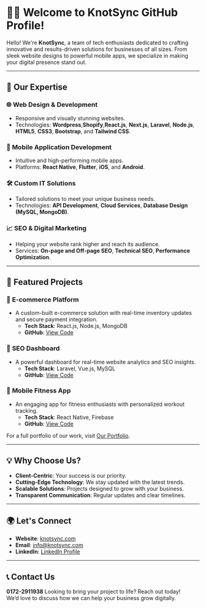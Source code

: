 # 👨‍💻 Welcome to KnotSync GitHub Profile!

Hello! We're **KnotSync**, a team of tech enthusiasts dedicated to crafting innovative and results-driven solutions for businesses of all sizes. From sleek website designs to powerful mobile apps, we specialize in making your digital presence stand out.

---

## 🚀 Our Expertise

### 🌐 **Web Design & Development**
- Responsive and visually stunning websites.
- Technologies: **Wordpress**,**Shopify**,**React.js**, **Next.js**, **Laravel**, **Node.js**, **HTML5**, **CSS3**, **Bootstrap**, and **Tailwind CSS**.

### 📱 **Mobile Application Development**
- Intuitive and high-performing mobile apps.
- Platforms: **React Native**, **Flutter**, **iOS**, and **Android**.

### 🛠 **Custom IT Solutions**
- Tailored solutions to meet your unique business needs.
- Technologies: **API Development**, **Cloud Services**, **Database Design (MySQL, MongoDB)**.

### 📈 **SEO & Digital Marketing**
- Helping your website rank higher and reach its audience.
- Services: **On-page and Off-page SEO**, **Technical SEO**, **Performance Optimization**.

---

## 📂 Featured Projects

### 🌟 **E-commerce Platform**
- A custom-built e-commerce solution with real-time inventory updates and secure payment integration.
  - **Tech Stack**: React.js, Node.js, MongoDB
  - **GitHub**: [View Code](#)

### 🌟 **SEO Dashboard**
- A powerful dashboard for real-time website analytics and SEO insights.
  - **Tech Stack**: Laravel, Vue.js, MySQL
  - **GitHub**: [View Code](#)

### 🌟 **Mobile Fitness App**
- An engaging app for fitness enthusiasts with personalized workout tracking.
  - **Tech Stack**: React Native, Firebase
  - **GitHub**: [View Code](#)

For a full portfolio of our work, visit [Our Portfolio](https://knotsync.com/).

---

## 💡 Why Choose Us?

- **Client-Centric**: Your success is our priority.
- **Cutting-Edge Technology**: We stay updated with the latest trends.
- **Scalable Solutions**: Projects designed to grow with your business.
- **Transparent Communication**: Regular updates and clear timelines.

---

## 🌍 Let's Connect

- **Website**: [knotsync.com]([https://youragency.com](https://knotsync.com/))
- **Email**: [info@knotsync.com](mailto:info@knotsync.com)
- **LinkedIn**: [LinkedIn Profile](https://www.linkedin.com/company/knotsync)
  
---

## 📞 Contact Us
**0172-2911938**
Looking to bring your project to life? Reach out today!  
We’d love to discuss how we can help your business grow digitally.



